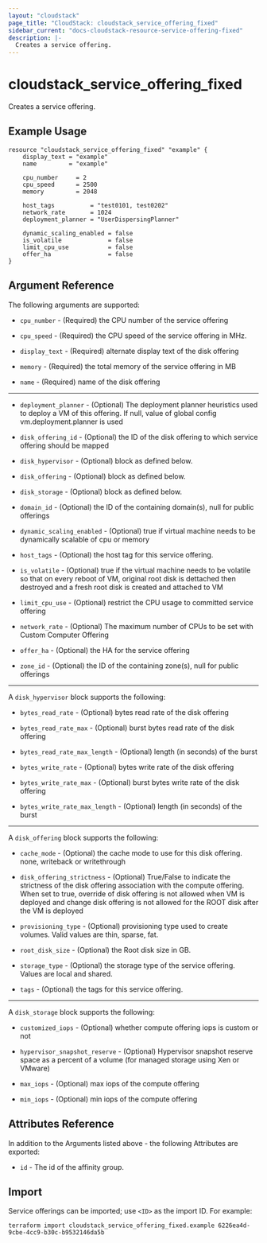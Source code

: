 ```yaml
---
layout: "cloudstack"
page_title: "CloudStack: cloudstack_service_offering_fixed"
sidebar_current: "docs-cloudstack-resource-service-offering-fixed"
description: |-
  Creates a service offering.
---
```


# cloudstack_service_offering_fixed

Creates a service offering.

## Example Usage

```hcl
resource "cloudstack_service_offering_fixed" "example" {
	display_text = "example"
	name         = "example"
	
	cpu_number     = 2
	cpu_speed      = 2500
	memory         = 2048

	host_tags          = "test0101, test0202"
	network_rate       = 1024
	deployment_planner = "UserDispersingPlanner"

	dynamic_scaling_enabled = false
	is_volatile             = false
	limit_cpu_use           = false
	offer_ha                = false
}
```

## Argument Reference

The following arguments are supported:

* `cpu_number` - (Required) the CPU number of the service offering

* `cpu_speed` - (Required) the CPU speed of the service offering in MHz.

* `display_text` - (Required) alternate display text of the disk offering

* `memory` - (Required) the total memory of the service offering in MB

* `name` - (Required) name of the disk offering

---


* `deployment_planner` - (Optional) The deployment planner heuristics used to deploy a VM of this offering. If null, value of global config vm.deployment.planner is used

* `disk_offering_id` - (Optional) the ID of the disk offering to which service offering should be mapped

* `disk_hypervisor` - (Optional) block as defined below.

* `disk_offering` - (Optional) block as defined below.

* `disk_storage` - (Optional) block as defined below.

* `domain_id` - (Optional) the ID of the containing domain(s), null for public offerings

* `dynamic_scaling_enabled` - (Optional) true if virtual machine needs to be dynamically scalable of cpu or memory

* `host_tags` - (Optional) the host tag for this service offering.

* `is_volatile` - (Optional) true if the virtual machine needs to be volatile so that on every reboot of VM, original root disk is dettached then destroyed and a fresh root disk is created and attached to VM

* `limit_cpu_use` - (Optional) restrict the CPU usage to committed service offering

* `network_rate` - (Optional) The maximum number of CPUs to be set with Custom Computer Offering

* `offer_ha` - (Optional) the HA for the service offering

* `zone_id` - (Optional) the ID of the containing zone(s), null for public offerings

---
A `disk_hypervisor` block supports the following:

* `bytes_read_rate` - (Optional) bytes read rate of the disk offering

* `bytes_read_rate_max` - (Optional) burst bytes read rate of the disk offering

* `bytes_read_rate_max_length` - (Optional) length (in seconds) of the burst

* `bytes_write_rate` - (Optional) bytes write rate of the disk offering

* `bytes_write_rate_max` - (Optional) burst bytes write rate of the disk offering

* `bytes_write_rate_max_length` - (Optional) length (in seconds) of the burst

---
A `disk_offering` block supports the following:

* `cache_mode` - (Optional) the cache mode to use for this disk offering. none, writeback or writethrough

* `disk_offering_strictness` - (Optional) True/False to indicate the strictness of the disk offering association with the compute offering. When set to true, override of disk offering is not allowed when VM is deployed and change disk offering is not allowed for the ROOT disk after the VM is deployed

* `provisioning_type` - (Optional) provisioning type used to create volumes. Valid values are thin, sparse, fat.

* `root_disk_size` - (Optional) the Root disk size in GB.

* `storage_type` - (Optional) the storage type of the service offering. Values are local and shared.

* `tags` - (Optional) the tags for this service offering.

---
A `disk_storage` block supports the following:

* `customized_iops` - (Optional) whether compute offering iops is custom or not

* `hypervisor_snapshot_reserve` - (Optional) Hypervisor snapshot reserve space as a percent of a volume (for managed storage using Xen or VMware)

* `max_iops` - (Optional) max iops of the compute offering

* `min_iops` - (Optional) min iops of the compute offering



## Attributes Reference

In addition to the Arguments listed above - the following Attributes are exported:

* `id` - The id of the affinity group.


## Import

Service offerings can be imported; use `<ID>` as the import ID. For
example:

```shell
terraform import cloudstack_service_offering_fixed.example 6226ea4d-9cbe-4cc9-b30c-b9532146da5b
```